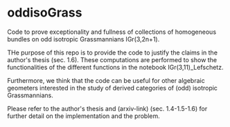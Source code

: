 # oddisoGrass

Code to prove exceptionality and fullness of collections of homogeneous bundles on odd isotropic Grassmannians IGr(3,2n+1).

THe purpose of this repo is to provide the code to justify the claims in the author's thesis (sec. 1.6).
These computations are performed to show the functionalities of the different functions in the notebook 
IGr(3,11)_Lefschetz. 

Furthermore, we think that the code can be useful for other algebraic geometers interested in the study of derived categories of (odd) isotropic Grassmannians.

Please refer to the author's thesis and (arxiv-link) (sec. 1.4-1.5-1.6) for further detail on the implementation and the problem.

